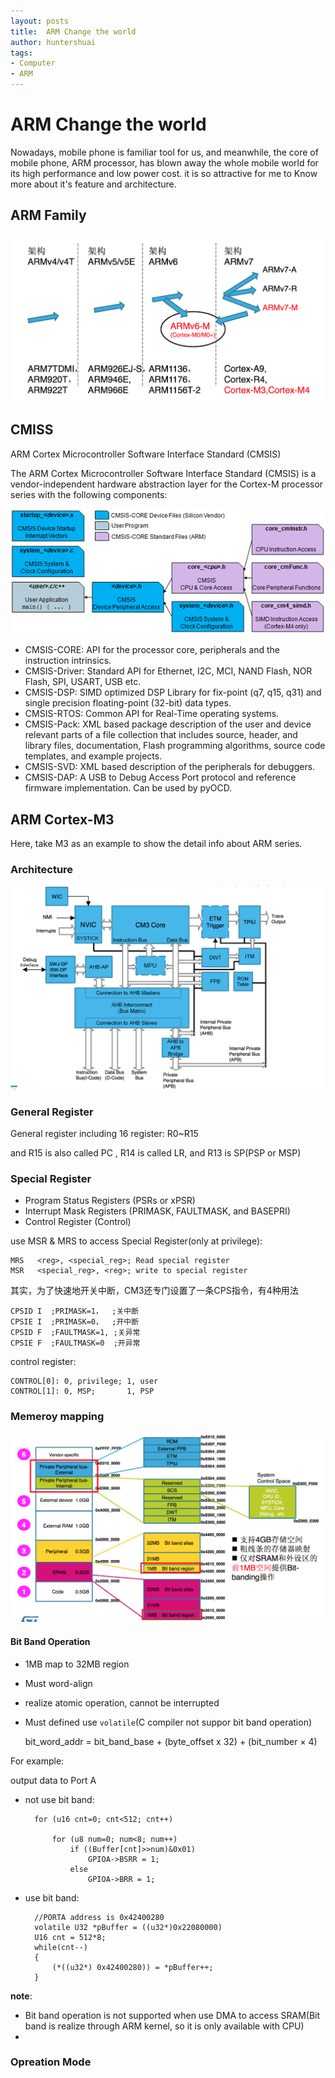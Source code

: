 ```yaml
---
layout: posts
title:  ARM Change the world
author: huntershuai
tags:
- Computer
- ARM
---
```


ARM Change the world
====

Nowadays, mobile phone is familiar tool for us, and meanwhile, the core of mobile phone, ARM processor, has blown away the whole mobile world for its high performance and low power cost. it is so attractive for me to Know more about it's feature and architecture.


## ARM Family

<img src="/images/arm_learning/arm_family.png"/>



## CMISS 

 ARM Cortex Microcontroller Software Interface Standard (CMSIS)
 
The ARM Cortex Microcontroller Software Interface Standard (CMSIS) is a vendor-independent hardware abstraction layer for the Cortex-M processor series with the following components:

<img src="/images/arm_learning/cmsis.png"/>


* CMSIS-CORE: API for the processor core, peripherals and the instruction intrinsics.
* CMSIS-Driver: Standard API for Ethernet, I2C, MCI, NAND Flash, NOR Flash, SPI, USART, USB etc.
* CMSIS-DSP: SIMD optimized DSP Library for fix-point (q7, q15, q31) and single precision floating-point (32-bit) data types.
* CMSIS-RTOS: Common API for Real-Time operating systems.
* CMSIS-Pack: XML based package description of the user and device relevant parts of a file collection that includes source, header, and library files, documentation, Flash programming algorithms, source code templates, and example projects.
* CMSIS-SVD: XML based description of the peripherals for debuggers.
* CMSIS-DAP: A USB to Debug Access Port protocol and reference firmware implementation. Can be used by pyOCD.


## ARM Cortex-M3
Here, take M3 as an example to show the detail info about ARM series.

### Architecture

<img src="/images/arm_learning/m3_arch.png"/>



### General Register

General register including 16 register:
R0~R15

and R15 is also called PC , R14 is called LR, and R13 is SP(PSP or MSP)




### Special Register
- Program Status Registers (PSRs or xPSR)
- Interrupt Mask Registers (PRIMASK, FAULTMASK, and BASEPRI)
- Control Register (Control)

use MSR & MRS to access Special Register(only at privilege):
	
	MRS   <reg>, <special_reg>; Read special register
    MSR   <special_reg>, <reg>; write to special register


其实，为了快速地开关中断，CM3还专门设置了一条CPS指令，有4种用法 
   
	CPSID I  ;PRIMASK=1，  ;关中断 
  	CPSIE I  ;PRIMASK=0，  ;开中断 
  	CPSID F  ;FAULTMASK=1, ;关异常 
  	CPSIE F  ;FAULTMASK=0  ;开异常 

control register:
	
	CONTROL[0]: 0, privilege; 1, user
	CONTROL[1]: 0, MSP;       1, PSP

### Memeroy mapping

<img src="/images/arm_learning/mem_map.png"/>



#### Bit Band Operation

- 1MB map to 32MB region
- Must word-align
- realize atomic operation, cannot be interrupted
- Must defined use `volatile`(C compiler not suppor bit band operation)


	bit_word_addr = bit_band_base + (byte_offset x 32) + (bit_number × 4)
	
For example:

output data to Port A

- not use bit band:
	
		for (u16 cnt=0; cnt<512; cnt++)
		
			for (u8 num=0; num<8; num++) 
				if ((Buffer[cnt]>>num)&0x01)		
					GPIOA->BSRR = 1;
				else
					GPIOA->BRR = 1;

- use bit band:

		//PORTA address is 0x42400280 
		volatile U32 *pBuffer = ((u32*)0x22080000)
		U16 cnt = 512*8;
		while(cnt--)
		{
			(*((u32*) 0x42400280)) = *pBuffer++;
		}
		
**note**:

- Bit band operation is not supported when use DMA to access SRAM(Bit band is realize through ARM kernel, so it is only available with CPU)
- 
### Opreation Mode



	

